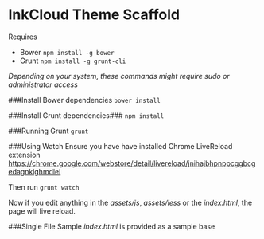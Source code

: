 InkCloud Theme Scaffold
===================


Requires

* Bower `npm install -g bower`
* Grunt `npm install -g grunt-cli`

_Depending on your system, these commands might require sudo or administrator access_


###Install Bower dependencies
`bower install`

###Install Grunt dependencies###
`npm install`



###Running Grunt
`grunt`


###Using Watch
Ensure you have have installed Chrome LiveReload extension
https://chrome.google.com/webstore/detail/livereload/jnihajbhpnppcggbcgedagnkighmdlei

Then run 
`grunt watch`

Now if you edit anything in the _assets/js_, _assets/less_ or the _index.html_, the page will live reload.


###Single File Sample
_index.html_ is provided as a sample base






